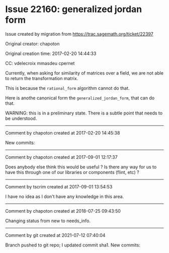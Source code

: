 # Issue 22160: generalized jordan form

Issue created by migration from https://trac.sagemath.org/ticket/22397

Original creator: chapoton

Original creation time: 2017-02-20 14:44:33

CC:  vdelecroix mmasdeu cpernet

Currently, when asking for similarity of matrices over a field, we are not able to return the transformation matrix.

This is because the `rational_form` algorithm cannot do that.

Here is anothe canonical form the `generalized_jordan_form`, that can do that.

WARNING: this is in a preliminary state. There is a subtle point that needs to be understood.


---

Comment by chapoton created at 2017-02-20 14:45:38

New commits:


---

Comment by chapoton created at 2017-09-01 12:17:37

Does anybody else think this would be useful ? Is there any way for us to have this through one of our libraries or components (flint, etc) ?


---

Comment by tscrim created at 2017-09-01 13:54:53

I have no idea as I don't have any knowledge in this area.


---

Comment by chapoton created at 2018-07-25 09:43:50

Changing status from new to needs_info.


---

Comment by git created at 2021-07-12 07:40:04

Branch pushed to git repo; I updated commit sha1. New commits:
